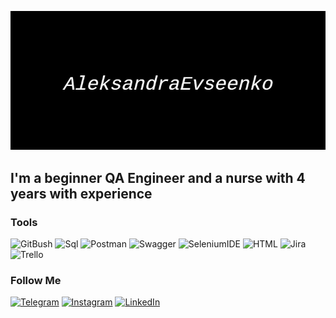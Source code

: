 [![Header](https://github.com/AleksandraEvseenko/AleksandraEvseenko/blob/main/assets/quote-2022-10-27-612f4eb6fba369eee68654bb40deefc8.jpg)](https://github.com/AleksandraEvseenko)

## I'm a beginner QA Engineer and a nurse with 4 years with experience

### Tools
![GitBush](https://img.shields.io/badge/-GitBash-010101?style=for-the-badge&logo=GitBash&logoColor=FEF8D4)
![Sql](https://img.shields.io/badge/-Sql-010101?style=for-the-badge&logo=Sql&logoColor=7AA6D7)
![Postman](https://img.shields.io/badge/-Postman-010101?style=for-the-badge&logo=Postman&logoColor=EF9F26)
![Swagger](https://img.shields.io/badge/-Swagger-010101?style=for-the-badge&logo=Swagger&logoColor=89B524)
![SeleniumIDE](https://img.shields.io/badge/-SeleniumIDE-010101?style=for-the-badge&logo=SeleniumIDE&logoColor=082F6D)
![HTML](https://img.shields.io/badge/-HTML-010101?style=for-the-badge&logo=HTML&logoColor=FFE001)
![Jira](https://img.shields.io/badge/-Jira-010101?style=for-the-badge&logo=Jira&logoColor=5173BD)
![Trello](https://img.shields.io/badge/-Trello-010101?style=for-the-badge&logo=Trello&logoColor=1D57A9)
### Follow Me
[![Telegram](https://img.shields.io/badge/-Telegram-010101?style=for-the-badge&logo=Telegram&logoColor=27A0D9)](https://t.me/AleksandraE99)
[![Instagram](https://img.shields.io/badge/-Instagram-010101?style=for-the-badge&logo=Instagram&logoColor=B4068E)](https://www.instagram.com/evseenko._)
[![LinkedIn](https://img.shields.io/badge/-LinkedIn-010101?style=for-the-badge&logo=LinkedIn&logoColor=007BB6)](https://www.linkedin.com/in/aleksandra-evseenko-024a07242/)
